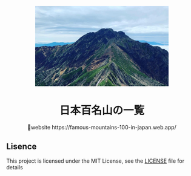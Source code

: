 <p align="center">
  <a href="https://famous-mountains-100-in-japan.web.app/">
    <img width="70%" src="./public/images/img04.jpg" />
  </a>
</p>

<h1 align="center">日本百名山の一覧</h1>

<p align="center">🚀website https://famous-mountains-100-in-japan.web.app/</p>

## Lisence

This project is licensed under the MIT License, see the [LICENSE](https://github.com/ryunosuke0922/kongo/blob/master/LICENSE) file for details
